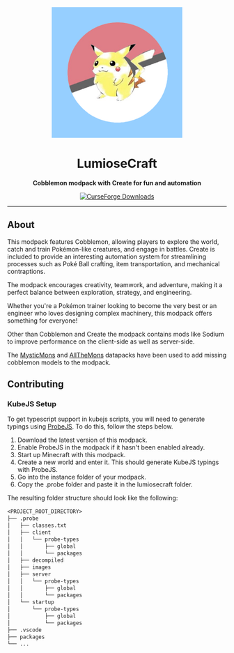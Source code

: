 <div align="center">

<img src="./icon.png" alt="Modpack Icon" width="300" />

# LumioseCraft

**Cobblemon modpack with Create for fun and automation**

[![CurseForge Downloads](https://img.shields.io/curseforge/dt/1233476?style=for-the-badge&label=CurseForge&color=orange&logoColor=orange&labelColor=black&logo=curseforge)](https://www.curseforge.com/minecraft/modpacks/lumiosecraft)

</div>

---

## About

This modpack features Cobblemon, allowing players to explore the world, catch and train Pokémon-like creatures, and engage in battles. Create is included to provide an interesting automation system for streamlining processes such as Poké Ball crafting, item transportation, and mechanical contraptions.

The modpack encourages creativity, teamwork, and adventure, making it a perfect balance between exploration, strategy, and engineering.

Whether you're a Pokémon trainer looking to become the very best or an engineer who loves designing complex machinery, this modpack offers something for everyone!

Other than Cobblemon and Create the modpack contains mods like Sodium to improve performance on the client-side as well as server-side.

The [MysticMons](https://modrinth.com/datapack/mysticmons) and [AllTheMons](https://modrinth.com/datapack/allthemons) datapacks have been used to add missing cobblemon models to the modpack.

## Contributing

### KubeJS Setup

To get typescript support in kubejs scripts, you will need to generate typings using [ProbeJS](https://www.curseforge.com/minecraft/mc-mods/probejs). To do this, follow the steps below.

1. Download the latest version of this modpack.
2. Enable ProbeJS in the modpack if it hasn't been enabled already.
3. Start up Minecraft with this modpack.
4. Create a new world and enter it. This should generate KubeJS typings with ProbeJS.
5. Go into the instance folder of your modpack.
6. Copy the .probe folder and paste it in the lumiosecraft folder.

The resulting folder structure should look like the following:

```
<PROJECT_ROOT_DIRECTORY>
├── .probe
│   ├── classes.txt
│   ├── client
│   │   └── probe-types
│   │       ├── global
│   │       └── packages
│   ├── decompiled
│   ├── images
│   ├── server
│   │   └── probe-types
│   │       ├── global
│   │       └── packages
│   └── startup
│       └── probe-types
│           ├── global
│           └── packages
├── .vscode
├── packages
└── ...
```
